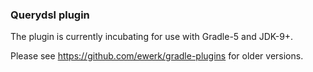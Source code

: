 ### Querydsl plugin

The plugin is currently incubating for use with Gradle-5 and JDK-9+.

Please see https://github.com/ewerk/gradle-plugins for older versions.
